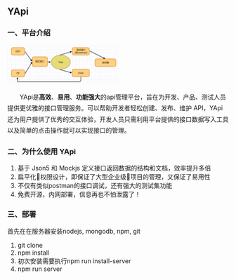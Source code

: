 ## YApi  

### 一、平台介绍
<img src="yapi-base-flow.jpg" style="width: 50%">

<p style='text-indent:2em;line-height:1.8em'>YApi是<strong>高效</strong>、<strong>易用</strong>、<strong>功能强大</strong>的api管理平台，旨在为开发、产品、测试人员提供更优雅的接口管理服务。可以帮助开发者轻松创建、发布、维护 API，YApi还为用户提供了优秀的交互体验，开发人员只需利用平台提供的接口数据写入工具以及简单的点击操作就可以实现接口的管理。</p>

### 二、为什么使用 YApi
1.  基于 Json5 和 Mockjs 定义接口返回数据的结构和文档，效率提升多倍
2.  扁平化权限设计，即保证了大型企业级项目的管理，又保证了易用性
3.  不仅有类似postman的接口调试，还有强大的测试集功能
4.  免费开源，内网部署，信息再也不怕泄露了！

### 三、部署

首先在在服务器安装nodejs, mongodb, npm, git

1. git clone 
2. npm install
3. 初次安装需要执行npm run install-server
4. npm run server



